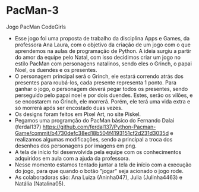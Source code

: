 # PacMan-3
Jogo PacMan CodeGirls


* Esse jogo foi uma proposta de trabalho da disciplina Apps e Games, da professora Ana Laura, com o objetivo da criação de um jogo com o que aprendemos na aulas de programação de Python.
A ideia surgiu a partir do amor da equipe pelo Natal, com isso decidimos criar um jogo no estilo PacMan com personagens natalinos, sendo eles o Grinch, o papai Noel, os duendes e os presentes.
* O personagem principal será o Grinch, ele estará correndo atrás dos presentes para roubá-los, cada presente representa 1 ponto. Para ganhar o jogo, o personagem deverá pegar todos os presentes, sendo perseguido pelo papai noel e por dois duendes. Estes, serão os vilões, e se encostarem no Grinch, ele morrerá. Porém, ele terá uma vida extra e só morrerá após ser encostado duas vezes.
* Os designs foram feitos em Pixel Art, no site Piskel. 
* Pegamos uma programção do PacMan básico do Fernando Dalai (ferdal137) https://github.com/ferdal137/Python-Pacman-Game/commit/b4730defc38ed18b504f4193151cf2d231d3035d e realizamos algumas modificações, sendo a principal a troca dos desenhos dos personagens por imagens em png.
* A tela de início foi desenvolvida pela equipe com os conhecimentos adquiridos em aula com a ajuda da professora.
* Nesse momento estamos tentado juntar a tela de início com a execução do jogo, para que quando o botão "jogar" seja acionado o jogo rode.
* As colaboradoras são: Ana Luiza (Aninha047), Julia (Julinha4463) e Natália (Natalina05).

